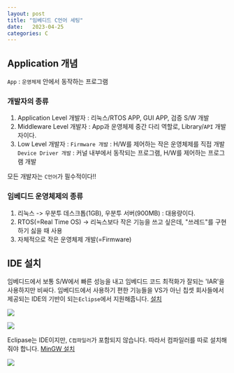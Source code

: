 ```yaml
---
layout: post
title: "임베디드 C언어 세팅"
date:   2023-04-25
categories: C
---
```


## Application 개념
`App` : `운영체제` 안에서 동작하는 프로그램

### 개발자의 종류
1. Application Level 개발자 : 리눅스/RTOS APP, GUI APP, 검증 S/W 개발
2. Middleware Level 개발자 : App과 운영체제 중간 다리 역할로, Library/`API` 개발자이다.
3. Low Level 개발자 : 
`Firmware 개발` : H/W를 제어하는 작은 운영체제를 직접 개발
`Device Driver 개발` : 커널 내부에서 동작되는 프로그램, H/W를 제어하는 프로그램 개발

모든 개발자는 `C언어`가 필수적이다!!

### 임베디드 운영체제의 종류
1. 리눅스 -> 우분투 데스크톱(1GB), 우분투 서버(900MB) : 대용량이다.
2. RTOS(=Real Time OS) -> 리눅스보다 작은 기능을 쓰고 싶은데, "쓰레드"를 구현하기 싫을 때 사용
3. 자체적으로 작은 운영체제 개발(=Firmware)

## IDE 설치
임베디드에서 보통 S/W에서 빠른 성능을 내고 임베디드 코드 최적화가 잘되는 'IAR'을 사용하지만 비싸다.
임베디드에서 사용하기 편한  기능들을 VS가 아닌 칩셋 회사들에서 제공되는 IDE의 기반이 되는`Eclipse`에서 지원해줍니다. 
[설치](https://www.eclipse.org/downloads/)

![](https://images.velog.io/images/dev-hoon/post/1c17ad5c-f70f-470d-825e-249d12ceaf94/image.png)

![](https://images.velog.io/images/dev-hoon/post/6c82fc84-4520-4698-9bf4-ae0af684b90d/image.png)

Eclipase는 IDE이지만, `C컴파일러`가 포함되지 않습니다. 따라서 컴파일러를 따로 설치해줘야 합니다. 
[MinGW 설치](https://sourceforge.net/projects/mingw/files/latest/download)

![](https://images.velog.io/images/dev-hoon/post/6f0d3121-f0ed-46c3-b544-911ba77c7223/image.png)